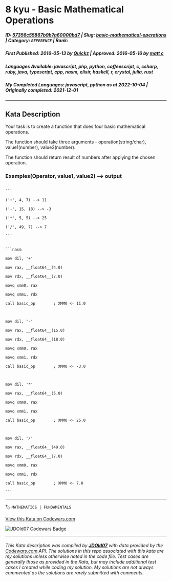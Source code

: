 # 8 kyu - Basic Mathematical Operations

##### **ID**: [57356c55867b9b7a60000bd7](https://www.codewars.com/kata/57356c55867b9b7a60000bd7) | **Slug**: [basic-mathematical-operations](https://www.codewars.com/kata/57356c55867b9b7a60000bd7) | **Category**: `REFERENCE` | **Rank**: <span style="color:white">8 kyu</span>

##### **First Published**: 2016-05-13 ***by*** [Quickz](https://www.codewars.com/users/Quickz) | **Approved**: 2016-05-16 ***by*** [matt c](https://www.codewars.com/users/matt%20c)

##### **Languages Available**: javascript, php, python, coffeescript, c, csharp, ruby, java, typescript, cpp, nasm, elixir, haskell, r, crystal, julia, rust

##### **My Completed Languages**: javascript, python ***as at*** 2022-10-04 | **Originally completed**: 2021-12-01

---

## Kata Description


Your task is to create a function that does four basic mathematical operations.



The function should take three arguments - operation(string/char), value1(number), value2(number).  

The function should return result of numbers after applying the chosen operation.



### Examples(Operator, value1, value2) --> output



~~~if-not:nasm

```

('+', 4, 7) --> 11

('-', 15, 18) --> -3

('*', 5, 5) --> 25

('/', 49, 7) --> 7

```

~~~



~~~if:nasm

```nasm

mov dil, '+'

mov rax, __float64__(4.0)

mov rdx, __float64__(7.0)

movq xmm0, rax

movq xmm1, rdx

call basic_op        ; XMM0 <- 11.0



mov dil, '-'

mov rax, __float64__(15.0)

mov rdx, __float64__(18.0)

movq xmm0, rax

movq xmm1, rdx

call basic_op        ; XMM0 <- -3.0



mov dil, '*'

mov rax, __float64__(5.0)

movq xmm0, rax

movq xmm1, rax

call basic_op        ; XMM0 <- 25.0



mov dil, '/'

mov rax, __float64__(49.0)

mov rdx, __float64__(7.0)

movq xmm0, rax

movq xmm1, rdx

call basic_op        ; XMM0 <- 7.0

```

~~~

---


🏷 `MATHEMATICS | FUNDAMENTALS`


[View this Kata on Codewars.com](https://www.codewars.com/kata/57356c55867b9b7a60000bd7)

![](https://www.codewars.com/users/jdold07/badges/large "JDOld07 Codewars Badge")

---

###### *This Kata description was compiled by [**JDOld07**](https://tpstech.dev) with data provided by the [Codewars.com](https://www.codewars.com) API.  The solutions in this repo associated with this kata are my solutions unless otherwise noted in the code file.  Test cases are generally those as provided in the Kata, but may include additional test cases I created while coding my solution.  My solutions are not always commented as the solutions are rarely submitted with comments.*
